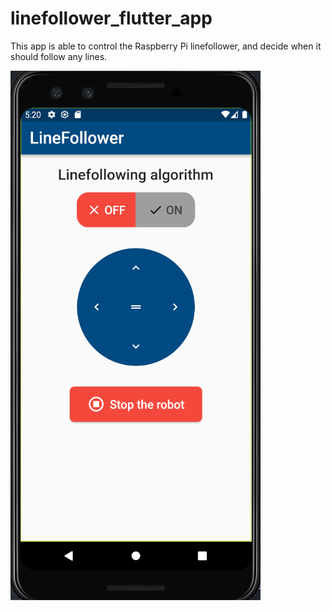 # linefollower_flutter_app

This app is able to control the Raspberry Pi linefollower, and decide when it should follow any lines.

![alt text](https://github.com/Michiel-Vanzeir/linefollower-app/blob/main/preview/linefollower_app.png)

